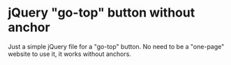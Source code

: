 # jQuery "go-top" button without anchor

Just a simple jQuery file for a "go-top" button. No need to be a "one-page" website to use it, it works without anchors.
